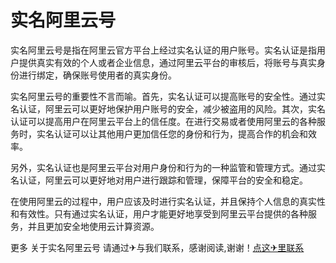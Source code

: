 # 实名阿里云号

实名阿里云号是指在阿里云官方平台上经过实名认证的用户账号。实名认证是指用户提供真实有效的个人或者企业信息，通过阿里云平台的审核后，将账号与真实身份进行绑定，确保账号使用者的真实身份。

实名阿里云号的重要性不言而喻。首先，实名认证可以提高账号的安全性。通过实名认证，阿里云可以更好地保护用户账号的安全，减少被盗用的风险。其次，实名认证可以提高用户在阿里云平台上的信任度。在进行交易或者使用阿里云的各种服务时，实名认证可以让其他用户更加信任您的身份和行为，提高合作的机会和效率。

另外，实名认证也是阿里云平台对用户身份和行为的一种监管和管理方式。通过实名认证，阿里云可以更好地对用户进行跟踪和管理，保障平台的安全和稳定。

在使用阿里云的过程中，用户应该及时进行实名认证，并且保持个人信息的真实性和有效性。只有通过实名认证，用户才能更好地享受到阿里云平台提供的各种服务，并且更加安全地使用云计算资源。

更多 关于实名阿里云号 请通过✈与我们联系，感谢阅读,谢谢！[点这✈里联系](https://sms.k02.cc)